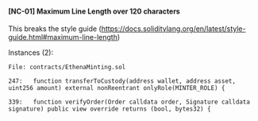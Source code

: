 #### [NC-01] Maximum Line Length over 120 characters
This breaks the style guide (https://docs.soliditylang.org/en/latest/style-guide.html#maximum-line-length)

Instances (2):

```
File: contracts/EthenaMinting.sol

247:   function transferToCustody(address wallet, address asset, uint256 amount) external nonReentrant onlyRole(MINTER_ROLE) {

339:   function verifyOrder(Order calldata order, Signature calldata signature) public view override returns (bool, bytes32) {

```